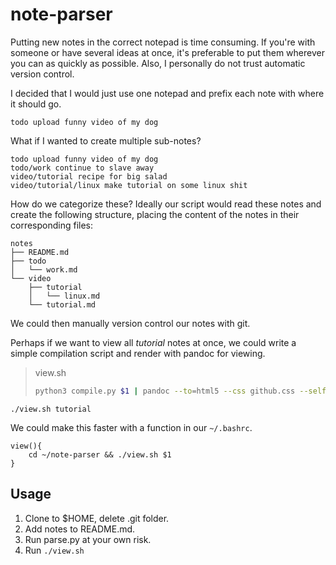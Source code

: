 # note-parser

Putting new notes in the correct notepad is time consuming.
If you're with someone or have several ideas at once, it's preferable to put them wherever you can as quickly as possible.
Also, I personally do not trust automatic version control.

I decided that I would just use one notepad and prefix each note with where it should go.
```
todo upload funny video of my dog
```

What if I wanted to create multiple sub-notes?
```
todo upload funny video of my dog
todo/work continue to slave away
video/tutorial recipe for big salad
video/tutorial/linux make tutorial on some linux shit
```

How do we categorize these?
Ideally our script would read these notes and create the following structure, placing the content of the notes in their corresponding files:
```
notes
├── README.md
├── todo
│   └── work.md
└── video
    ├── tutorial
    │   └── linux.md
    └── tutorial.md
```

We could then manually version control our notes with git.

Perhaps if we want to view all *tutorial* notes at once, we could write a simple compilation script and render with pandoc for viewing.
> view.sh
>```bash
>python3 compile.py $1 | pandoc --to=html5 --css github.css --self-contained --metadata title="NOTES" -o tmp.html && firefox tmp.html
>```
```
./view.sh tutorial
```

We could make this faster with a function in our `~/.bashrc`.
```
view(){
	cd ~/note-parser && ./view.sh $1
}
```

## Usage
1. Clone to $HOME, delete .git folder.
1. Add notes to README.md.
1. Run parse.py at your own risk.
1. Run `./view.sh`
